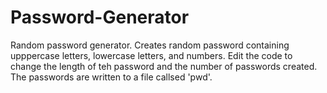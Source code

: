 # Password-Generator
Random password generator.
Creates random password containing upppercase letters, lowercase letters, and numbers. Edit the code to change the length of teh password and the number of passwords created. The passwords are written to a file callsed 'pwd'.

